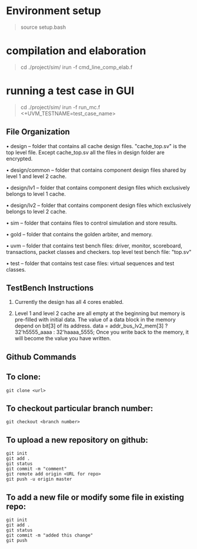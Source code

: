 # Environment setup
> source setup.bash

# compilation and elaboration
> cd ./project/sim/
> irun -f cmd_line_comp_elab.f

# running a test case in GUI
> cd ./project/sim/
> irun -f run_mc.f <+UVM_TESTNAME=test_case_name>

## File Organization
• design – folder that contains all cache design files. "cache_top.sv" is the top level file. Except cache_top.sv all the files in design folder are encrypted.

• design/common – folder that contains component design files shared by level 1 and level 2 cache.

• design/lv1 – folder that contains component design files which exclusively belongs to level 1 cache.

• design/lv2 – folder that contains component design files which exclusively belongs to level 2 cache.

• sim – folder that contains files to control simulation and store results.

• gold – folder that contains the golden arbiter, and memory.

• uvm – folder that contains test bench files: driver, monitor, scoreboard, transactions, packet classes and checkers. top level test bench file: "top.sv"

• test – folder that contains test case files: virtual sequences and test classes.

## TestBench Instructions
  1. Currently the design has all 4 cores enabled.

  2. Level 1 and level 2 cache are all empty at the beginning but memory is pre-filled with initial data. The value of a data block in
  the memory depend on bit[3] of its address.
  data = addr_bus_lv2_mem[3] ? 32'h5555_aaaa : 32'haaaa_5555;
  Once you write back to the memory, it will become the value you have written.

## Github Commands
## To clone:
	git clone <url>
## To checkout particular branch number:
	git checkout <branch number>
## To upload a new repository on github:
	git init
	git add .
	git status
	git commit -m "comment"
	git remote add origin <URL for repo>
	git push -u origin master
## To add a new file or modify some file in existing repo:
	git init
	git add .
	git status
	git commit -m "added this change"
	git push
